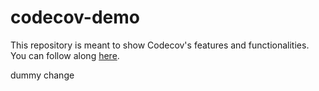 # codecov-demo
This repository is meant to show Codecov's features and functionalities. You can follow along [here](https://docs.codecov.com/docs/codecov-tutorial).

dummy change
